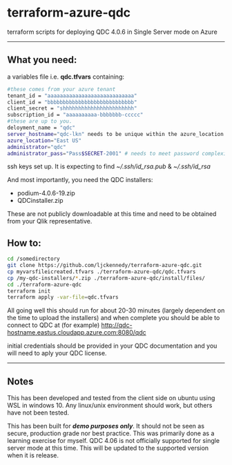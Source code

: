# terraform-azure-qdc
terraform scripts for deploying QDC 4.0.6 in Single Server mode on Azure

---
## What you need:
a variables file i.e. __qdc.tfvars__ containing:
```Bash
#these comes from your azure tenant
tenant_id = "aaaaaaaaaaaaaaaaaaaaaaaaaaaa"
client_id = "bbbbbbbbbbbbbbbbbbbbbbbbbbbb"
client_secret = "shhhhhhhhhhhhhhhhhhhhhhh"
subscription_id = "aaaaaaaaaa-bbbbbbb-ccccc"
#these are up to you.
deloyment_name = "qdc"
server_hostname="qdc-lkn" needs to be unique within the azure_location
azure_location="East US"
administrator="qdc"
administrator_pass="Pass$SECRET-2001" # needs to meet password complexity rules
```

ssh keys set up.  It is expecting to find *~/.ssh/id_rsa.pub* & *~/.ssh/id_rsa*

And most importantly, you need the QDC installers:
- podium-4.0.6-19.zip
- QDCinstaller.zip

These are not publicly downloadable at this time and need to be obtained from your Qlik representative. 

## How to:
```Bash
cd /somedirectory
git clone https://github.com/ljckennedy/terraform-azure-qdc.git
cp myvarsfileicreated.tfvars ./terraform-azure-qdc/qdc.tfvars
cp /my-qdc-installers/*.zip ./terraform-azure-qdc/install/files/
cd ./terraform-azure-qdc
terraform init
terraform apply -var-file=qdc.tfvars
```
All going well this should run for about 20-30 minutes (largely dependent on the time to upload the installers) and when complete you should be able to connect to QDC at (for example)
http://qdc-hostname.eastus.cloudapp.azure.com:8080/qdc

initial credentials should be provided in your QDC documentation and you will need to aply your QDC license.

---
## Notes
This has been developed and tested from the client side on ubuntu using WSL in windows 10.  Any linux/unix environment should work, but others have not been tested.

This has been built for **_demo purposes only_**.  It should not be seen as secure, production grade nor best practice.  This was primarily done as a learning exercise for myself.  QDC 4.06 is not officially supported for single server mode at this time.  This will be updated to the supported version when it is release.